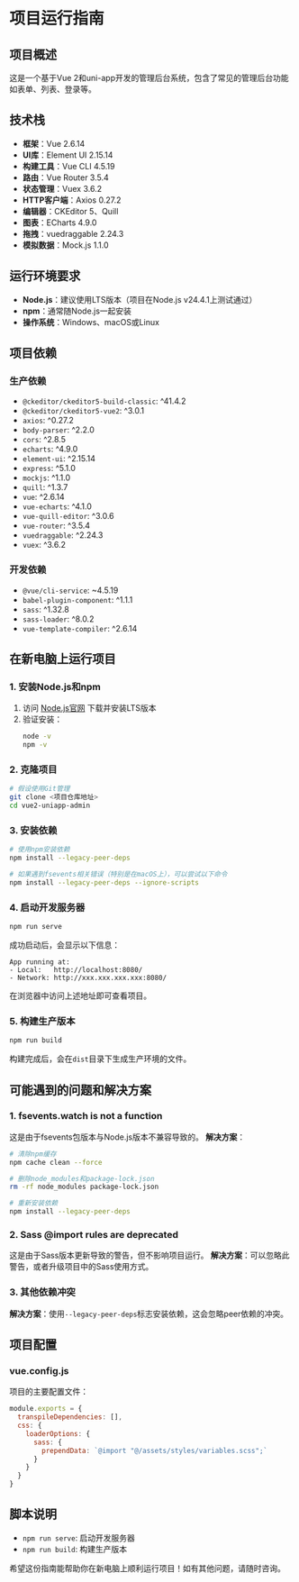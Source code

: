 # 项目运行指南

## 项目概述
这是一个基于Vue 2和uni-app开发的管理后台系统，包含了常见的管理后台功能如表单、列表、登录等。

## 技术栈
- **框架**：Vue 2.6.14
- **UI库**：Element UI 2.15.14
- **构建工具**：Vue CLI 4.5.19
- **路由**：Vue Router 3.5.4
- **状态管理**：Vuex 3.6.2
- **HTTP客户端**：Axios 0.27.2
- **编辑器**：CKEditor 5、Quill
- **图表**：ECharts 4.9.0
- **拖拽**：vuedraggable 2.24.3
- **模拟数据**：Mock.js 1.1.0

## 运行环境要求
- **Node.js**：建议使用LTS版本（项目在Node.js v24.4.1上测试通过）
- **npm**：通常随Node.js一起安装
- **操作系统**：Windows、macOS或Linux

## 项目依赖
### 生产依赖
- `@ckeditor/ckeditor5-build-classic`: ^41.4.2
- `@ckeditor/ckeditor5-vue2`: ^3.0.1
- `axios`: ^0.27.2
- `body-parser`: ^2.2.0
- `cors`: ^2.8.5
- `echarts`: ^4.9.0
- `element-ui`: ^2.15.14
- `express`: ^5.1.0
- `mockjs`: ^1.1.0
- `quill`: ^1.3.7
- `vue`: ^2.6.14
- `vue-echarts`: ^4.1.0
- `vue-quill-editor`: ^3.0.6
- `vue-router`: ^3.5.4
- `vuedraggable`: ^2.24.3
- `vuex`: ^3.6.2

### 开发依赖
- `@vue/cli-service`: ~4.5.19
- `babel-plugin-component`: ^1.1.1
- `sass`: ^1.32.8
- `sass-loader`: ^8.0.2
- `vue-template-compiler`: ^2.6.14

## 在新电脑上运行项目

### 1. 安装Node.js和npm
1. 访问 [Node.js官网](https://nodejs.org/) 下载并安装LTS版本
2. 验证安装：
   ```bash
   node -v
   npm -v
   ```

### 2. 克隆项目
```bash
# 假设使用Git管理
git clone <项目仓库地址>
cd vue2-uniapp-admin
```

### 3. 安装依赖
```bash
# 使用npm安装依赖
npm install --legacy-peer-deps

# 如果遇到fsevents相关错误（特别是在macOS上），可以尝试以下命令
npm install --legacy-peer-deps --ignore-scripts
```

### 4. 启动开发服务器
```bash
npm run serve
```
成功启动后，会显示以下信息：
```
App running at:
- Local:   http://localhost:8080/
- Network: http://xxx.xxx.xxx.xxx:8080/
```
在浏览器中访问上述地址即可查看项目。

### 5. 构建生产版本
```bash
npm run build
```
构建完成后，会在`dist`目录下生成生产环境的文件。

## 可能遇到的问题和解决方案

### 1. fsevents.watch is not a function
这是由于fsevents包版本与Node.js版本不兼容导致的。
**解决方案**：
```bash
# 清除npm缓存
npm cache clean --force

# 删除node_modules和package-lock.json
rm -rf node_modules package-lock.json

# 重新安装依赖
npm install --legacy-peer-deps
```

### 2. Sass @import rules are deprecated
这是由于Sass版本更新导致的警告，但不影响项目运行。
**解决方案**：可以忽略此警告，或者升级项目中的Sass使用方式。

### 3. 其他依赖冲突
**解决方案**：使用`--legacy-peer-deps`标志安装依赖，这会忽略peer依赖的冲突。

## 项目配置
### vue.config.js
项目的主要配置文件：
```javascript
module.exports = {
  transpileDependencies: [],
  css: {
    loaderOptions: {
      sass: {
        prependData: `@import "@/assets/styles/variables.scss";`
      }
    }
  }
}
```

## 脚本说明
- `npm run serve`: 启动开发服务器
- `npm run build`: 构建生产版本

希望这份指南能帮助你在新电脑上顺利运行项目！如有其他问题，请随时咨询。